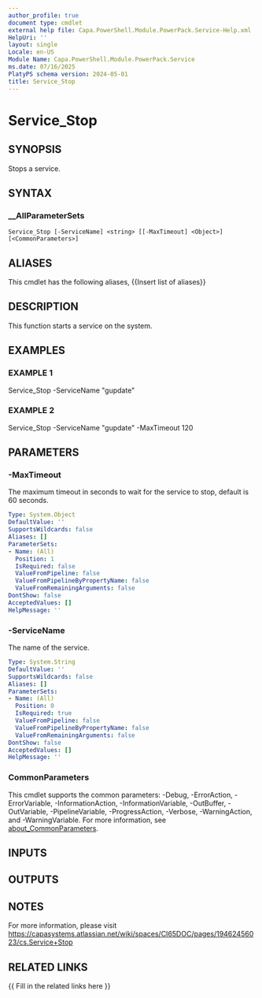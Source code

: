 ```yaml
---
author_profile: true
document type: cmdlet
external help file: Capa.PowerShell.Module.PowerPack.Service-Help.xml
HelpUri: ''
layout: single
Locale: en-US
Module Name: Capa.PowerShell.Module.PowerPack.Service
ms.date: 07/16/2025
PlatyPS schema version: 2024-05-01
title: Service_Stop
---
```


# Service_Stop

## SYNOPSIS

Stops a service.

## SYNTAX

### __AllParameterSets

```
Service_Stop [-ServiceName] <string> [[-MaxTimeout] <Object>] [<CommonParameters>]
```

## ALIASES

This cmdlet has the following aliases,
  {{Insert list of aliases}}

## DESCRIPTION

This function starts a service on the system.

## EXAMPLES

### EXAMPLE 1

Service_Stop -ServiceName "gupdate"

### EXAMPLE 2

Service_Stop -ServiceName "gupdate" -MaxTimeout 120

## PARAMETERS

### -MaxTimeout

The maximum timeout in seconds to wait for the service to stop, default is 60 seconds.

```yaml
Type: System.Object
DefaultValue: ''
SupportsWildcards: false
Aliases: []
ParameterSets:
- Name: (All)
  Position: 1
  IsRequired: false
  ValueFromPipeline: false
  ValueFromPipelineByPropertyName: false
  ValueFromRemainingArguments: false
DontShow: false
AcceptedValues: []
HelpMessage: ''
```

### -ServiceName

The name of the service.

```yaml
Type: System.String
DefaultValue: ''
SupportsWildcards: false
Aliases: []
ParameterSets:
- Name: (All)
  Position: 0
  IsRequired: true
  ValueFromPipeline: false
  ValueFromPipelineByPropertyName: false
  ValueFromRemainingArguments: false
DontShow: false
AcceptedValues: []
HelpMessage: ''
```

### CommonParameters

This cmdlet supports the common parameters: -Debug, -ErrorAction, -ErrorVariable,
-InformationAction, -InformationVariable, -OutBuffer, -OutVariable, -PipelineVariable,
-ProgressAction, -Verbose, -WarningAction, and -WarningVariable. For more information, see
[about_CommonParameters](https://go.microsoft.com/fwlink/?LinkID=113216).

## INPUTS

## OUTPUTS

## NOTES

For more information, please visit https://capasystems.atlassian.net/wiki/spaces/CI65DOC/pages/19462456023/cs.Service+Stop


## RELATED LINKS

{{ Fill in the related links here }}

